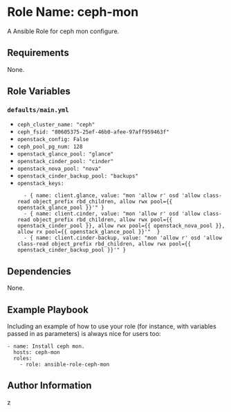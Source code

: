 # Role Name: ceph-mon

A Ansible Role for ceph mon configure.

## Requirements

None.

## Role Variables

### `defaults/main.yml`

* `ceph_cluster_name: "ceph"`
* `ceph_fsid: "80605375-25ef-46b0-afee-97aff959463f"`
* `openstack_config: False`
* `ceph_pool_pg_num: 128`
* `openstack_glance_pool: "glance"`
* `openstack_cinder_pool: "cinder"`
* `openstack_nova_pool: "nova"`
* `openstack_cinder_backup_pool: "backups"`
* `openstack_keys:`
    ```
      - { name: client.glance, value: "mon 'allow r' osd 'allow class-read object_prefix rbd_children, allow rwx pool={{ openstack_glance_pool }}'" }
      - { name: client.cinder, value: "mon 'allow r' osd 'allow class-read object_prefix rbd_children, allow rwx pool={{ openstack_cinder_pool }}, allow rwx pool={{ openstack_nova_pool }}, allow rx pool={{ openstack_glance_pool }}'"  }
      - { name: client.cinder-backup, value: "mon 'allow r' osd 'allow class-read object_prefix rbd_children, allow rwx pool={{ openstack_cinder_backup_pool }}'" }
    ```

## Dependencies

None.

## Example Playbook

Including an example of how to use your role (for instance, with variables passed in as parameters) is always nice for users too:

    - name: Install ceph mon.
      hosts: ceph-mon
      roles:
        - role: ansible-role-ceph-mon

## Author Information

z
